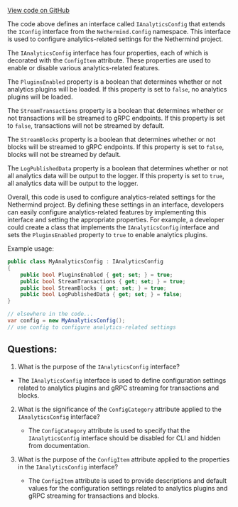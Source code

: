 [View code on GitHub](https://github.com/nethermindeth/nethermind/Nethermind.Analytics/IAnalyticsConfig.cs)

The code above defines an interface called `IAnalyticsConfig` that extends the `IConfig` interface from the `Nethermind.Config` namespace. This interface is used to configure analytics-related settings for the Nethermind project. 

The `IAnalyticsConfig` interface has four properties, each of which is decorated with the `ConfigItem` attribute. These properties are used to enable or disable various analytics-related features. 

The `PluginsEnabled` property is a boolean that determines whether or not analytics plugins will be loaded. If this property is set to `false`, no analytics plugins will be loaded. 

The `StreamTransactions` property is a boolean that determines whether or not transactions will be streamed to gRPC endpoints. If this property is set to `false`, transactions will not be streamed by default. 

The `StreamBlocks` property is a boolean that determines whether or not blocks will be streamed to gRPC endpoints. If this property is set to `false`, blocks will not be streamed by default. 

The `LogPublishedData` property is a boolean that determines whether or not all analytics data will be output to the logger. If this property is set to `true`, all analytics data will be output to the logger. 

Overall, this code is used to configure analytics-related settings for the Nethermind project. By defining these settings in an interface, developers can easily configure analytics-related features by implementing this interface and setting the appropriate properties. For example, a developer could create a class that implements the `IAnalyticsConfig` interface and sets the `PluginsEnabled` property to `true` to enable analytics plugins. 

Example usage:

```csharp
public class MyAnalyticsConfig : IAnalyticsConfig
{
    public bool PluginsEnabled { get; set; } = true;
    public bool StreamTransactions { get; set; } = true;
    public bool StreamBlocks { get; set; } = true;
    public bool LogPublishedData { get; set; } = false;
}

// elsewhere in the code...
var config = new MyAnalyticsConfig();
// use config to configure analytics-related settings
```
## Questions: 
 1. What is the purpose of the `IAnalyticsConfig` interface?
   - The `IAnalyticsConfig` interface is used to define configuration settings related to analytics plugins and gRPC streaming for transactions and blocks.

2. What is the significance of the `ConfigCategory` attribute applied to the `IAnalyticsConfig` interface?
   - The `ConfigCategory` attribute is used to specify that the `IAnalyticsConfig` interface should be disabled for CLI and hidden from documentation.

3. What is the purpose of the `ConfigItem` attribute applied to the properties in the `IAnalyticsConfig` interface?
   - The `ConfigItem` attribute is used to provide descriptions and default values for the configuration settings related to analytics plugins and gRPC streaming for transactions and blocks.